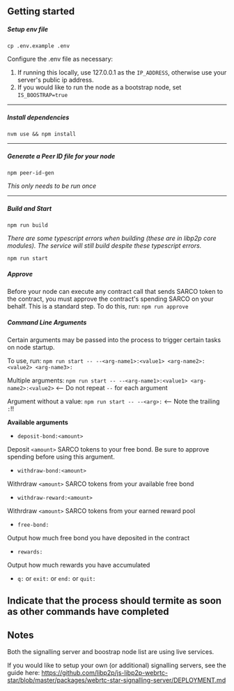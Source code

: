 ## Getting started
##### Setup env file
`cp .env.example .env`

Configure the .env file as necessary:
1. If running this locally, use 127.0.0.1 as the `IP_ADDRESS`, otherwise use your server's public ip address.
2. If you would like to run the node as a bootstrap node, set `IS_BOOSTRAP=true`

---
##### Install dependencies
`nvm use && npm install`

---
##### Generate a Peer ID file for your node
`npm peer-id-gen`

_This only needs to be run once_

---
##### Build and Start
`npm run build`

_There are some typescript errors when building (these are in libp2p core modules).
The service will still build despite these typescript errors._

`npm run start`

##### Approve
Before your node can execute any contract call that sends SARCO token to the contract, you must
approve the contract's spending SARCO on your behalf. This is a standard step. To do this, run:
`npm run approve`

##### Command Line Arguments
Certain arguments may be passed into the process to trigger certain tasks on node startup.

To use, run:
`npm run start -- --<arg-name1>:<value1> <arg-name2>:<value2> <arg-name3>:`

Multiple arguments:
`npm run start -- --<arg-name1>:<value1> <arg-name2>:<value2>` <-- Do not repeat `--` for each argument

Argument without a value:
`npm run start -- --<arg>:`  <-- Note the trailing `:`!!

**Available arguments**
- `deposit-bond:<amount>`

Deposit `<amount>` SARCO tokens to your free bond. Be sure to approve spending before using this argument.


- `withdraw-bond:<amount>`

Withrdraw `<amount>` SARCO tokens from your available free bond


- `withdraw-reward:<amount>`

Withrdraw `<amount>` SARCO tokens from your earned reward pool


- `free-bond:`

Output how much free bond you have deposited in the contract


- `rewards:`

Output how much rewards you have accumulated


- `q:` or `exit:` or `end:` or `quit:`

Indicate that the process should termite as soon as other commands have completed
---

## Notes
Both the signalling server and boostrap node list are using live services.

If you would like to setup your own (or additional) signalling servers, see the guide here:
https://github.com/libp2p/js-libp2p-webrtc-star/blob/master/packages/webrtc-star-signalling-server/DEPLOYMENT.md
